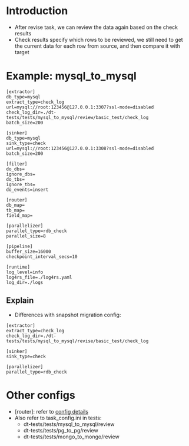 # Introduction
- After revise task, we can review the data again based on the check results
- Check results specify which rows to be reviewed, we still need to get the current data for each row from source, and then compare it with target

# Example: mysql_to_mysql
```
[extractor]
db_type=mysql
extract_type=check_log
url=mysql://root:123456@127.0.0.1:3307?ssl-mode=disabled
check_log_dir=./dt-tests/tests/mysql_to_mysql/review/basic_test/check_log
batch_size=200

[sinker]
db_type=mysql
sink_type=check
url=mysql://root:123456@127.0.0.1:3308?ssl-mode=disabled
batch_size=200

[filter]
do_dbs=
ignore_dbs=
do_tbs=
ignore_tbs=
do_events=insert

[router]
db_map=
tb_map=
field_map=

[parallelizer]
parallel_type=rdb_check
parallel_size=8

[pipeline]
buffer_size=16000
checkpoint_interval_secs=10

[runtime]
log_level=info
log4rs_file=./log4rs.yaml
log_dir=./logs
```

## Explain
- Differences with snapshot migration config:

```
[extractor]
extract_type=check_log
check_log_dir=./dt-tests/tests/mysql_to_mysql/revise/basic_test/check_log

[sinker]
sink_type=check

[parallelizer]
parallel_type=rdb_check
```

# Other configs
- [router]: refer to [config details](../config.md)
- Also refer to task_config.ini in tests:
    - dt-tests/tests/mysql_to_mysql/review
    - dt-tests/tests/pg_to_pg/review
    - dt-tests/tests/mongo_to_mongo/review
